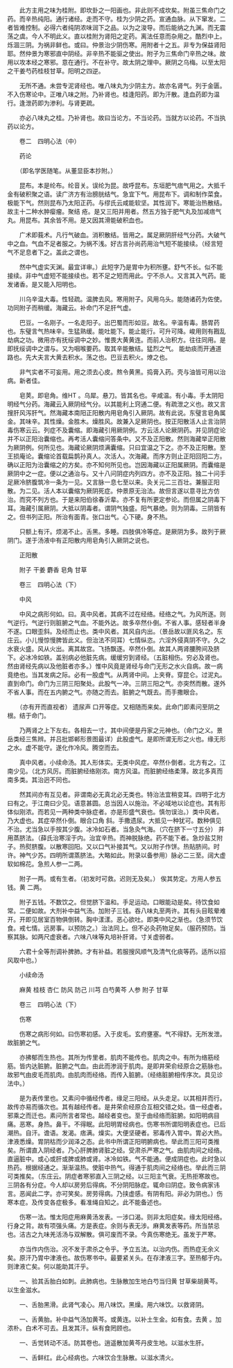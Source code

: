 <!-- { "loadSidebar": true } -->
　　此方主用之味为桂附。即坎卦之一阳画也。非此则不成坎矣。附虽三焦命门之药。而辛热纯阳。通行诸经。走而不守。桂为少阴之药。宣通血脉。从下窜发。二者皆难控制。必得六者纯阴浓味润下之品。以为之浚导。而后能纳之九渊。而无震荡之虞。今人不明此义。直以桂附为肾阳之定药。离法任意而杂用之。酷烈中上。烁涸三阴。为祸非鲜也。或曰。仲景治少阴伤寒。用附者十之五。非专为保益肾阳耶。然仲景为寒邪直中阴经。非辛热不能驱之使出。附子为三焦命门辛热之味。故用以攻本经之寒邪。意在通行。不在补守。故太阴之理中。厥阴之乌梅。以至太阳之干姜芍药桂枝甘草。阳明之四逆。

　　无所不通。未尝专泥肾经也。唯八味丸为少阴主方。故亦名肾气。列于金匮。不入伤寒论中。正唯八味之附。乃补肾也。桂逢阳药。即为汗散。逢血药即为温行。逢泄药即为渗利。与肾更疏。

　　亦必八味丸之桂。乃补肾也。故曰当论方。不当论药。当就方以论药。不当执药以论方。

　　卷二　四明心法（中）

　　药论

　　（即名学医随笔。从董显臣本抄附。）

　　昆布。本是纶布。纶音关。误纶为昆。故呼昆布。东垣肥气痞气用之。大抵千金有破积聚之语。读广济方有治膀胱结气。急宜下气。用昆布下。调和制作菜食。极能下气。然则昆布乃太阳正药。与缪氏云咸能软坚。其性润下。寒能治热散结。故主十二种水肿瘿瘤。聚结 疮。是又三阳并用者。然五方独于肥气丸及加减痞气丸。用昆布。其余皆不用。是又因其滑能破积血也。

　　广术即莪术。凡行气破血。消积散结。皆用之。属足厥阴肝经气分药。大破气中之血。气血不足者服之。为祸不浅。好古言孙尚药用治气短不能接续。（经言短气不足息者下之。盖此之谓也。

　　然中气虚实天渊。最宜详审。）此短字乃是胃中为积所壅。舒气不长。似不能接续。非中气虚短不能接续也。若不足之短而用此。宁不杀人。又言其入气药。能发诸香。是又能入阳明也。

　　川乌辛温大毒。性轻疏。温脾去风。寒用附子。风用乌头。能随诸药为佐使。功同附子而稍缓。海藏云。补命门不足肝气虚。

　　巴豆。一名刚子。一名走阳子。出巴蜀而形如豆。故名。辛温有毒。肠胃药也。东璧言气热味辛。生猛熟缓。能吐能下。能止能行。可升可降。峻用则有戡乱劫病之功。微用亦有抚绥调中之妙。惟畏大黄黄连。而前人治积方。往往同用。是即抚绥调中之谓与。又为咽喉要药。取其辛能散结。猛烈之气。 能劫痰而开通道路也。先大夫言大黄去积水。荡之也。巴豆去积火。燎之也。

　　非气实者不可妄用。用之须去心皮。熬令黄黑。捣膏入药。壳与油皆可用以治病。新者佳。

　　皂荚。即皂角。维HT 。乌犀。悬刀。皆其名也。辛咸温。有小毒。手太阴阳明经气分药。海藏云入厥阴经气分。以其能利上窍通二便。有疏泄之义也。故又言搜肝风泻肝气。然海藏本南阳正阳散内用皂角引入厥阴。故有此说。东璧言皂角属金。其味辛。其性燥。金胜木。燥胜风。故兼入足厥阴也。按正阳散活人止言治阴毒伤寒云云。列症不及囊缩。即海藏引用厥阴例。方云活人论厥阴药。并见阴症论并不以正阳治囊缩也。再考活人囊缩问答条中。又不及正阳散。然则海藏举正阳散为厥阴例。何所见也。海藏论厥阴烦满囊缩。只曰宜温之下之。亦不及正阳散。至王损庵论。囊缩论首载扁鹊孙真人。次活人。次海藏。而序方则止正阳回阳二方。确以正阳为治囊缩之的方矣。亦不知何所见也。岂因海藏以正阳属厥阴。而囊缩是厥阴中之一症。便以之通治与。又十八问阴症内列四方。亦不及正阳。独二十问手足厥冷脐腹筑冷一条为一见。又言脉一息七至以来。灸关元二三百壮。兼服正阳散。为二见。活人本以囊缩为厥阴死症。仲景原无治法。故但言遂以意寻比方仿治。而究不列方也。于是来阳伯徐春沂辈。亦不复有所更定参论。而但属之阴毒下耳。海藏引属厥阴。大抵以阴毒者。谓阴气独盛。阳气暴绝。则为阴毒。三阴皆有之。但书列正阳。所治有面青。张口出气。心下硬。身不热。

　　只额上有汗。烦渴不止。舌黑。多睡。四肢俱冷等症。是厥阴为多。故列于厥阴门。遂于汤液中有正阳散内用皂角引入厥阴之说也。

　　正阳散

　　附子 干姜 麝香 皂角 甘草

　　卷三　四明心法（下）

　　中风

　　中风之病形何如。曰。真中风者。其病不过在经络。经络之气。为风所逐。则气逆行。气逆行则脏腑之气血。不能外达。故多卒然仆倒。不省人事。感轻者半身不遂。口眼歪斜。及经而止也。类中风者。其风自内出。（景岳故以匪风名之。东庄云。小儿慢惊慢脾皆此义。但治法不同耳）七情纵恣。六淫外侵真阴不守。久之水衰火盛。风从火出。离其故宫。飞扬飘逐。卒然仆倒。故其人两肾腰胯间及脐下。必冰冷如铁。盖别病必他脏先病。缓缓穷到肾经。（五脏相伤。穷必及肾也。然由肾经先病以及他脏者亦多。）惟中风竟是肾经与命门无形之水火自病。故一病竟绝也。当其发病之际。必有一股虚气。从两肾中间。上夹脊。穿昆仑。过泥丸。直到命门。命门为三阴三阳聚处。此股气一冲。三阴三阳之气。亦突然而散。遂外不省人事。而在五内腑之气。亦随之而去。脏腑之气既去。而手撒眼合。

　　（亦有开而直视者） 遗尿声 口开等症。又相随而来矣。此命门即素问至阴之根。结于命门。

　　乃两肾之上下左右。各相去一寸。其中间便是丹家之元神也。（命门之义。景岳类经三焦辨。并吕批邯郸形景图最详）此股虚气。是即所谓无形之火也。缘无形之水。虚不能守。遂化作冷风。腾空而去。

　　真中风者。小续命汤。其人形体实。无类中风症。卒然仆倒者。北方有之。江南少见。（北方风厉。而脏腑经络刚浓。南方风温。而脏腑经络柔薄。故北多真而南多类。其治迥不同也。

　　然其间亦有互见者。非谓南必无真北必无类也。特治法宜稍变耳。四明于北方曰有之。于江南曰少见。语意甚圆。总当因人以施治。不必域地以论症也。其有形体似刚浓。而若见一两种类中脉症者。亦是形盛气衰也。慎勿误治。）类中风者。乃大虚也。其症卒然仆倒。眼合口角 斜。手撒遗尿。大抵见一种犹可。数种俱见不治。尤当急以手按其少腹。冰冷如石者。当急灸气海。（穴在脐下一寸五分） 并用蒸脐法。（薛氏治寒淫于内。治宜辛热。而神脱脉绝。药不能下者。急炒盐艾附子。热熨脐腹。以散寒回阳。又以口气补接其气。又以附子作饼。热贴脐间。时许。神气少苏。四明所谓蒸脐法。大略如此。附录以备参用）脉必二三至。阔大虚软如棉花。急煎人参一二两。

　　附子一两。或有生者。（初发时可救。迟则无及矣。） 俟其势定。方用人参五钱。黄 二两。

　　附子五钱。不数饮之。但觉脐下温和。手足运动。口眼能动是矣。待饮食如常。二便如故。大剂补中益气汤。加附子三钱。吞八味丸至两许。其有头目眩晕难开。开即见居室百物俱倒转。胸中漾漾。恶心欲吐。即类中风之渐也。（急须节饮食。戒七情。远房事。以预防之。）治法同上。但不必灸药物足矣。（服药预防。当察其脉。如两尺虚衰者。六味八味等丸培补肝肾。寸关虚弱者。

　　六君十全等剂调补脾肺。才有补益。若服搜风顺气及清气化痰等药。适所以招风取中也。）

　　小续命汤

　　麻黄 桂枝 杏仁 防风 防己 川芎 白芍黄芩 人参 附子 甘草

　　卷三　四明心法（下）

　　伤寒

　　伤寒之病形何如。曰伤寒初感。入于皮毛。玄府壅塞。气不得舒。无所发泄。故脏腑之气。

　　亦拂郁而生热也。其所为传里者。肌肉不能传也。肌肉之中。有所为络筋经筋。皆内达脏腑。脏腑之气血。由此而渗润于肌肉。是即井荣俞经原合之筋脉也。故邪气由皮毛而肌肉。由肌肉而经络。而传入脏腑。（经络脏腑相传序次。具见诊法中。）

　　是为表传里也。又素问中循经传者。缘足三阳经。从头走足。以其相并而行。故传亦易而循次也。其有越经传者。是井荣俞经原合互相交错之处。值一经虚者。邪乘之而迁也。素问所言者常也。越经者变也。至于由经络而脏腑。如阳明病目痛。恶寒。身热。鼻干。不得眠。此阳明胃经病也。伤寒书所谓阳明表症也。已后潮热。自汗。谵语。发渴。痞满。燥实。大便坚硬者。邪毒传入胃中。胃必大热。津液悉燥。胃阴枯而少润泽之态。此书中所谓正阳明腑病也。举此而三阳可类推矣。所谓直入阴经者。乃心肝脾肺肾脏之经。受肃杀严寒之气。由肌肉间之经络。直逼脏中。或心或肝或脾或肺或肾。冰冷如铁。气不能通。便成阴症也。此时急以热药。根据经通之。渐渐温热。使脏中热气。得通于肌肉间之经络也。举此而三阴可类推矣。（东庄云。阴症者寒邪直入三阴之经。以三阳主气衰。无热拒寒故也。三阴各有分症。今人却以房劳后得病。不分阴阳脉症。辄命曰阴症。致令病家讳言。恶闻此二字。亦可笑矣。房劳得病。乃挟虚感。有阴有阳。非必为阴也。）伤寒本症。及传变各症极多。看准绳自知之。此不能备述也。

　　伤寒一法。惟太阳症用麻黄汤发表。一涉口渴。则非太阳症矣。缘太阳经络。行身之背。故有项强头痛。方是表症。余则与表无涉。麻黄发表等药。所当禁忌也。洁古之九味羌活汤与双解散。俱可废而不录。今真伤寒绝无。虽发于严寒。

　　亦当作内伤治。况不发于肃杀之令乎。予立五法。以治内伤。而热症无余义矣。原汗乃胃中津液也。故伤寒书中。最要紧关头。在存津液三字。至热郁于内。则津液亡矣。何以能助其汗乎。

　　一、验其舌胎白如刺。此肺病也。生脉散加生地白芍当归黄 甘草柴胡黄芩。以生金滋水。

　　一、舌胎黑滑。此肾气凌心。用八味饮。黑燥。用六味饮。以救肾阴。

　　一、舌黄胎。补中益气汤加黄芩。或黄连。以补土生金。如有食。去黄 。加浓朴。白术不可去。且发其汗。纵有食罔顾也。

　　一、舌觉转动不活。防其卷也。逍遥散加黄芩丹皮生地。以滋水生肝。

　　一、舌鲜红。此心经病也。六味饮合生脉散。以滋水清火。

